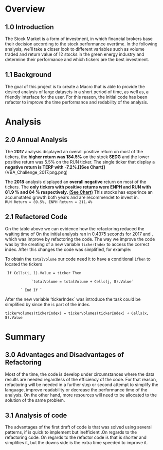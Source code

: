 # Overview
## 1.0 Introduction
The Stock Market is a form of investment, in which financial brokers base their decision according to the stock performance overtime. In the following analysis, we’ll take a closer look to different variables such as volume traded and return value of 12 stocks in the green energy industry and determine  their performance and which tickers are the best investment. 
## 1.1 Background
The goal of this project is to create a Macro that is able to provide the desired analysis of large datasets  in a short period of time, as well as,  a friendly interface for the user. For this reason, the initial code has been refactor to improve the time performance and redability of the analysis. 

# Analysis
## 2.0 Annual Analysis
The **2017** analysis displayed an overall positive return on most of the tickers, the **higher return was 184.5%** on the stock **SEDG** and the lower positive return was  5.5% on the RUN ticker. The single ticker that display a **negative return is TERP with -7.2%**.**[(See Chart)]**(VBA_Challenge_2017.png.png)

The **2018** analysis displayed an **overall negative** return on most of the tickers.  The **only tickers  with positive returns were ENPH and RUN with 81.9 % and 84 % respectively.** **[(See Chart)](VBA_Challenge_2018.png.png)** This stocks has experince an accumutated growth both years and are recommendet to invest in.  
` RUN Return = 89.5%,
  ENPH Return = 211.4% `

## 2.1 Refactored Code
On the table above we can evidence how the refactoring reduced the waiting time of 
On the initial analysis ran in 0.4375 seconds for 2017 and , which was improve by refactoring the code. The way we improve the code was by the creating of a new variable `tickerIndex` to access the correct index. After this changes the code was simplified, for example: 

To obtain the `totalVolume` our code need it to have a conditional `ifhen` to located the tickers

`
If Cells(j, 1).Value = ticker Then`
            
                `totalVolume = totalVolume + Cells(j, 8).Value`
                
           ` End If `

After the new variable ‘tickerIndex` was introduce the task could be simplified by since the is part of the index. 

`tickerVolumes(tickerIndex) = tickerVolumes(tickerIndex) + Cells(x, 8).Value`

# Summary 
## 3.0 Advantages and Disadvantages of Refactoring
Most of the time, the code is develop under circumstances where the data results are needed regardless of the efficiency of the code. For that reason, refactoring will be needed in a further step or second attempt to simplify the language, improve readability or  decrease the performance time of the analysis. On the other hand, more resources will need to be allocated to the solution of the same problem.  

## 3.1 Analysis of code
The advantages of the first draft of code is that was solved using several patterns, if is quick to implement but inefficient .On regards to the refactoring code. On regards to the refactor code is that is shorter and simplifies it, but the downs side is the extra time speeded to improve it. 





